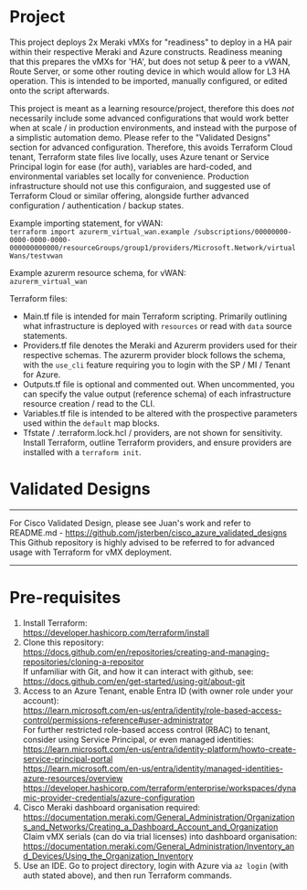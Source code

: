 # Project

This project deploys 2x Meraki vMXs for "readiness" to deploy in a HA pair within their respective Meraki and Azure constructs. Readiness meaning that this prepares the vMXs for 'HA', but does not setup & peer to a vWAN, Route Server, or some other routing device in which would allow for L3 HA operation. This is intended to be imported, manually configured, or edited onto the script afterwards.

This project is meant as a learning resource/project, therefore this does *not* necessarily include some advanced configurations that would work better when at scale / in production environments, and instead with the purpose of a simplistic automation demo. Please refer to the "Validated Designs" section for advanced configuration. Therefore, this avoids Terraform Cloud tenant, Terraform state files live locally, uses Azure tenant or Service Principal login for ease (for auth), variables are hard-coded, and environmental variables set locally for convenience. Production infrastructure should not use this configuraion, and suggested use of Terraform Cloud or similar offering, alongside further advanced configuration / authentication / backup states.

Example importing statement, for vWAN:  
`terraform import azurerm_virtual_wan.example /subscriptions/00000000-0000-0000-0000-000000000000/resourceGroups/group1/providers/Microsoft.Network/virtualWans/testvwan`  

Example azurerm resource schema, for vWAN:  
`azurerm_virtual_wan`  
  
Terraform files:  
- Main.tf file is intended for main Terraform scripting. Primarily outlining what infrastructure is deployed with `resources` or read with `data` source statements.  
- Providers.tf file denotes the Meraki and Azurerm providers used for their respective schemas. The azurerm provider block follows the schema, with the `use_cli` feature requiring you to login with the SP / MI / Tenant for Azure.  
- Outputs.tf file is optional and commented out. When uncommented, you can specify the value output (reference schema) of each infrastructure resource creation / read to the CLI.  
- Variables.tf file is intended to be altered with the prospective parameters used within the `default` map blocks.  
- Tfstate / .terraform.lock.hcl / providers, are not shown for sensitivity. Install Terraform, outline Terraform providers, and ensure providers are installed with a `terraform init`.     

# Validated Designs

***
For Cisco Validated Design, please see Juan's work and refer to README.md - https://github.com/jsterben/cisco_azure_validated_designs  
This Github repository is highly advised to be referred to for advanced usage with Terraform for vMX deployment.
***

# Pre-requisites

1. Install Terraform:  
https://developer.hashicorp.com/terraform/install  
2. Clone this repository:  
https://docs.github.com/en/repositories/creating-and-managing-repositories/cloning-a-repositor  
If unfamiliar with Git, and how it can interact with github, see:  
https://docs.github.com/en/get-started/using-git/about-git  
3. Access to an Azure Tenant, enable Entra ID (with owner role under your account):  
https://learn.microsoft.com/en-us/entra/identity/role-based-access-control/permissions-reference#user-administrator  
For further restricted role-based access control (RBAC) to tenant, consider using Service Principal, or even managed identities:  
https://learn.microsoft.com/en-us/entra/identity-platform/howto-create-service-principal-portal  
https://learn.microsoft.com/en-us/entra/identity/managed-identities-azure-resources/overview   
https://developer.hashicorp.com/terraform/enterprise/workspaces/dynamic-provider-credentials/azure-configuration  
4. Cisco Meraki dashboard organisation required:  
https://documentation.meraki.com/General_Administration/Organizations_and_Networks/Creating_a_Dashboard_Account_and_Organization  
Claim vMX serials (can do via trial licenses) into dashboard organisation:  
https://documentation.meraki.com/General_Administration/Inventory_and_Devices/Using_the_Organization_Inventory  
5. Use an IDE. Go to project directory, login with Azure via `az login` (with auth stated above), and then run Terraform commands.